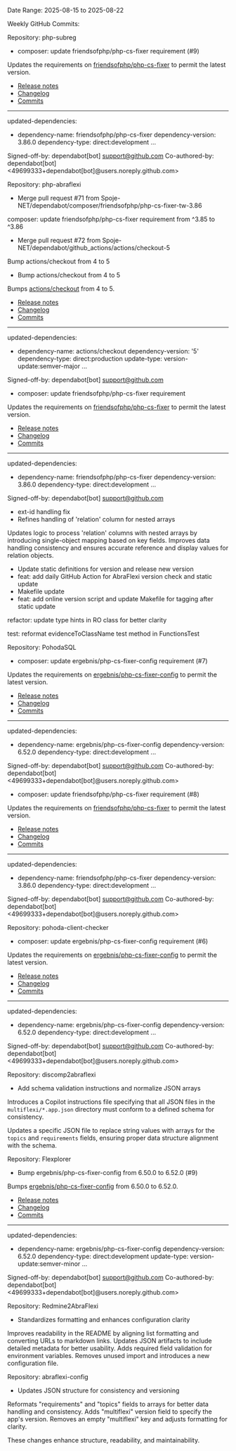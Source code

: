 Date Range: 2025-08-15 to 2025-08-22

Weekly GitHub Commits:

Repository: php-subreg
- composer: update friendsofphp/php-cs-fixer requirement (#9)

Updates the requirements on [friendsofphp/php-cs-fixer](https://github.com/PHP-CS-Fixer/PHP-CS-Fixer) to permit the latest version.
- [Release notes](https://github.com/PHP-CS-Fixer/PHP-CS-Fixer/releases)
- [Changelog](https://github.com/PHP-CS-Fixer/PHP-CS-Fixer/blob/master/CHANGELOG.md)
- [Commits](https://github.com/PHP-CS-Fixer/PHP-CS-Fixer/compare/v3.68.0...v3.86.0)

---
updated-dependencies:
- dependency-name: friendsofphp/php-cs-fixer
  dependency-version: 3.86.0
  dependency-type: direct:development
...

Signed-off-by: dependabot[bot] <support@github.com>
Co-authored-by: dependabot[bot] <49699333+dependabot[bot]@users.noreply.github.com>

Repository: php-abraflexi
- Merge pull request #71 from Spoje-NET/dependabot/composer/friendsofphp/php-cs-fixer-tw-3.86

composer: update friendsofphp/php-cs-fixer requirement from ^3.85 to ^3.86
- Merge pull request #72 from Spoje-NET/dependabot/github_actions/actions/checkout-5

Bump actions/checkout from 4 to 5
- Bump actions/checkout from 4 to 5

Bumps [actions/checkout](https://github.com/actions/checkout) from 4 to 5.
- [Release notes](https://github.com/actions/checkout/releases)
- [Changelog](https://github.com/actions/checkout/blob/main/CHANGELOG.md)
- [Commits](https://github.com/actions/checkout/compare/v4...v5)

---
updated-dependencies:
- dependency-name: actions/checkout
  dependency-version: '5'
  dependency-type: direct:production
  update-type: version-update:semver-major
...

Signed-off-by: dependabot[bot] <support@github.com>
- composer: update friendsofphp/php-cs-fixer requirement

Updates the requirements on [friendsofphp/php-cs-fixer](https://github.com/PHP-CS-Fixer/PHP-CS-Fixer) to permit the latest version.
- [Release notes](https://github.com/PHP-CS-Fixer/PHP-CS-Fixer/releases)
- [Changelog](https://github.com/PHP-CS-Fixer/PHP-CS-Fixer/blob/master/CHANGELOG.md)
- [Commits](https://github.com/PHP-CS-Fixer/PHP-CS-Fixer/compare/v3.85.0...v3.86.0)

---
updated-dependencies:
- dependency-name: friendsofphp/php-cs-fixer
  dependency-version: 3.86.0
  dependency-type: direct:development
...

Signed-off-by: dependabot[bot] <support@github.com>
- ext-id handling fix
- Refines handling of 'relation' column for nested arrays

Updates logic to process 'relation' columns with nested arrays by
introducing single-object mapping based on key fields. Improves
data handling consistency and ensures accurate reference and
display values for relation objects.
- Update static definitions for version  and release new version
- feat: add daily GitHub Action for AbraFlexi version check and static update
- Makefile update
- feat: add online version script and update Makefile for tagging after static update

refactor: update type hints in RO class for better clarity

test: reformat evidenceToClassName test method in FunctionsTest

Repository: PohodaSQL
- composer: update ergebnis/php-cs-fixer-config requirement (#7)

Updates the requirements on [ergebnis/php-cs-fixer-config](https://github.com/ergebnis/php-cs-fixer-config) to permit the latest version.
- [Release notes](https://github.com/ergebnis/php-cs-fixer-config/releases)
- [Changelog](https://github.com/ergebnis/php-cs-fixer-config/blob/main/CHANGELOG.md)
- [Commits](https://github.com/ergebnis/php-cs-fixer-config/compare/6.51.0...6.52.0)

---
updated-dependencies:
- dependency-name: ergebnis/php-cs-fixer-config
  dependency-version: 6.52.0
  dependency-type: direct:development
...

Signed-off-by: dependabot[bot] <support@github.com>
Co-authored-by: dependabot[bot] <49699333+dependabot[bot]@users.noreply.github.com>
- composer: update friendsofphp/php-cs-fixer requirement (#8)

Updates the requirements on [friendsofphp/php-cs-fixer](https://github.com/PHP-CS-Fixer/PHP-CS-Fixer) to permit the latest version.
- [Release notes](https://github.com/PHP-CS-Fixer/PHP-CS-Fixer/releases)
- [Changelog](https://github.com/PHP-CS-Fixer/PHP-CS-Fixer/blob/master/CHANGELOG.md)
- [Commits](https://github.com/PHP-CS-Fixer/PHP-CS-Fixer/compare/v3.85.0...v3.86.0)

---
updated-dependencies:
- dependency-name: friendsofphp/php-cs-fixer
  dependency-version: 3.86.0
  dependency-type: direct:development
...

Signed-off-by: dependabot[bot] <support@github.com>
Co-authored-by: dependabot[bot] <49699333+dependabot[bot]@users.noreply.github.com>

Repository: pohoda-client-checker
- composer: update ergebnis/php-cs-fixer-config requirement (#6)

Updates the requirements on [ergebnis/php-cs-fixer-config](https://github.com/ergebnis/php-cs-fixer-config) to permit the latest version.
- [Release notes](https://github.com/ergebnis/php-cs-fixer-config/releases)
- [Changelog](https://github.com/ergebnis/php-cs-fixer-config/blob/main/CHANGELOG.md)
- [Commits](https://github.com/ergebnis/php-cs-fixer-config/compare/6.34.0...6.52.0)

---
updated-dependencies:
- dependency-name: ergebnis/php-cs-fixer-config
  dependency-version: 6.52.0
  dependency-type: direct:development
...

Signed-off-by: dependabot[bot] <support@github.com>
Co-authored-by: dependabot[bot] <49699333+dependabot[bot]@users.noreply.github.com>

Repository: discomp2abraflexi
- Add schema validation instructions and normalize JSON arrays

Introduces a Copilot instructions file specifying that all JSON files
in the `multiflexi/*.app.json` directory must conform to a defined
schema for consistency.

Updates a specific JSON file to replace string values with arrays
for the `topics` and `requirements` fields, ensuring proper data
structure alignment with the schema.

Repository: Flexplorer
- Bump ergebnis/php-cs-fixer-config from 6.50.0 to 6.52.0 (#9)

Bumps [ergebnis/php-cs-fixer-config](https://github.com/ergebnis/php-cs-fixer-config) from 6.50.0 to 6.52.0.
- [Release notes](https://github.com/ergebnis/php-cs-fixer-config/releases)
- [Changelog](https://github.com/ergebnis/php-cs-fixer-config/blob/main/CHANGELOG.md)
- [Commits](https://github.com/ergebnis/php-cs-fixer-config/compare/6.50.0...6.52.0)

---
updated-dependencies:
- dependency-name: ergebnis/php-cs-fixer-config
  dependency-version: 6.52.0
  dependency-type: direct:development
  update-type: version-update:semver-minor
...

Signed-off-by: dependabot[bot] <support@github.com>
Co-authored-by: dependabot[bot] <49699333+dependabot[bot]@users.noreply.github.com>

Repository: Redmine2AbraFlexi
- Standardizes formatting and enhances configuration clarity

Improves readability in the README by aligning list formatting
and converting URLs to markdown links. Updates JSON artifacts
to include detailed metadata for better usability. Adds required
field validation for environment variables. Removes unused
import and introduces a new configuration file.

Repository: abraflexi-config
- Updates JSON structure for consistency and versioning

Reformats "requirements" and "topics" fields to arrays for better
data handling and consistency. Adds "multiflexi" version field
to specify the app's version. Removes an empty "multiflexi" key
and adjusts formatting for clarity.

These changes enhance structure, readability, and maintainability.

